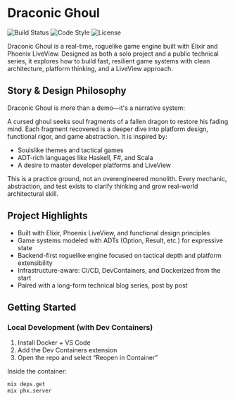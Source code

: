 # Draconic Ghoul
![Build Status](https://github.com/Elixir-journey/draconic-ghoul/actions/workflows/ci.yml/badge.svg)
![Code Style](https://img.shields.io/badge/style-credo-blue)
![License](https://img.shields.io/github/license/Elixir-journey/draconic-ghoul)

Draconic Ghoul is a real-time, roguelike game engine built with Elixir and Phoenix LiveView. Designed as both a solo project and a public technical series, it explores how to build fast, resilient game systems with clean architecture, platform thinking, and a LiveView approach.

## Story & Design Philosophy

Draconic Ghoul is more than a demo—it's a narrative system:

A cursed ghoul seeks soul fragments of a fallen dragon to restore his fading mind.
Each fragment recovered is a deeper dive into platform design, functional rigor, and game abstraction.
It is inspired by:

- Soulslike themes and tactical games
- ADT-rich languages like Haskell, F#, and Scala
- A desire to master developer platforms and LiveView

This is a practice ground, not an overengineered monolith. Every mechanic, abstraction, and test exists to clarify thinking and grow real-world architectural skill.

## Project Highlights

- Built with Elixir, Phoenix LiveView, and functional design principles
- Game systems modeled with ADTs (Option, Result, etc.) for expressive state
- Backend-first roguelike engine focused on tactical depth and platform extensibility
- Infrastructure-aware: CI/CD, DevContainers, and Dockerized from the start
- Paired with a long-form technical blog series, post by post

## Getting Started

### Local Development (with Dev Containers)

1. Install Docker + VS Code
2. Add the Dev Containers extension
3. Open the repo and select “Reopen in Container”

Inside the container:

```bash
mix deps.get
mix phx.server
```
